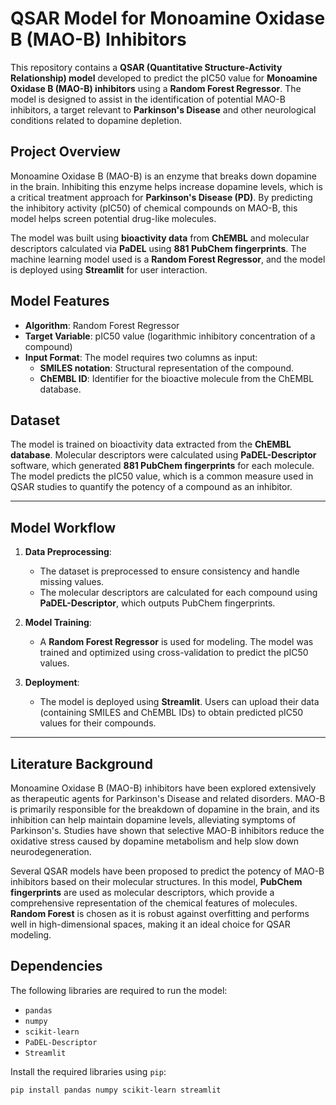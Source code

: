# QSAR Model for Monoamine Oxidase B (MAO-B) Inhibitors

This repository contains a **QSAR (Quantitative Structure-Activity Relationship) model** developed to predict the pIC50 value for **Monoamine Oxidase B (MAO-B) inhibitors** using a **Random Forest Regressor**. The model is designed to assist in the identification of potential MAO-B inhibitors, a target relevant to **Parkinson's Disease** and other neurological conditions related to dopamine depletion.

## Project Overview

Monoamine Oxidase B (MAO-B) is an enzyme that breaks down dopamine in the brain. Inhibiting this enzyme helps increase dopamine levels, which is a critical treatment approach for **Parkinson's Disease (PD)**. By predicting the inhibitory activity (pIC50) of chemical compounds on MAO-B, this model helps screen potential drug-like molecules.

The model was built using **bioactivity data** from **ChEMBL** and molecular descriptors calculated via **PaDEL** using **881 PubChem fingerprints**. The machine learning model used is a **Random Forest Regressor**, and the model is deployed using **Streamlit** for user interaction.

## Model Features

- **Algorithm**: Random Forest Regressor
- **Target Variable**: pIC50 value (logarithmic inhibitory concentration of a compound)
- **Input Format**: The model requires two columns as input:
  - **SMILES notation**: Structural representation of the compound.
  - **ChEMBL ID**: Identifier for the bioactive molecule from the ChEMBL database.

## Dataset

The model is trained on bioactivity data extracted from the **ChEMBL database**. Molecular descriptors were calculated using **PaDEL-Descriptor** software, which generated **881 PubChem fingerprints** for each molecule. The model predicts the pIC50 value, which is a common measure used in QSAR studies to quantify the potency of a compound as an inhibitor.

---

## Model Workflow

1. **Data Preprocessing**:
   - The dataset is preprocessed to ensure consistency and handle missing values.
   - The molecular descriptors are calculated for each compound using **PaDEL-Descriptor**, which outputs PubChem fingerprints.

2. **Model Training**:
   - A **Random Forest Regressor** is used for modeling. The model was trained and optimized using cross-validation to predict the pIC50 values.

3. **Deployment**:
   - The model is deployed using **Streamlit**. Users can upload their data (containing SMILES and ChEMBL IDs) to obtain predicted pIC50 values for their compounds.

---

## Literature Background

Monoamine Oxidase B (MAO-B) inhibitors have been explored extensively as therapeutic agents for Parkinson's Disease and related disorders. MAO-B is primarily responsible for the breakdown of dopamine in the brain, and its inhibition can help maintain dopamine levels, alleviating symptoms of Parkinson's. Studies have shown that selective MAO-B inhibitors reduce the oxidative stress caused by dopamine metabolism and help slow down neurodegeneration.

Several QSAR models have been proposed to predict the potency of MAO-B inhibitors based on their molecular structures. In this model, **PubChem fingerprints** are used as molecular descriptors, which provide a comprehensive representation of the chemical features of molecules. **Random Forest** is chosen as it is robust against overfitting and performs well in high-dimensional spaces, making it an ideal choice for QSAR modeling.


## Dependencies

The following libraries are required to run the model:

- `pandas`
- `numpy`
- `scikit-learn`
- `PaDEL-Descriptor`
- `Streamlit`

Install the required libraries using `pip`:

```bash
pip install pandas numpy scikit-learn streamlit
